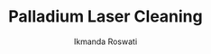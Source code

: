 ---
applications:
- 'Automotive: Removal of rust and corrosion from Palladium catalytic converters'
- 'Electronics: Cleaning Palladium contacts and connectors for improved conductivity'
author: Ikmanda Roswati
author_object:
  country: Indonesia
  expertise: Ultrafast Laser Physics and Material Interactions
  id: 3
  image: /images/author/ikmanda-roswati.jpg
  name: Ikmanda Roswati
  sex: m
  title: Ph.D.
category: metal
chemicalFormula: Pd
chemicalProperties:
  formula: Pd
  materialType: metal
  symbol: Pd
compatibility:
- Stainless steel substrates
- Ceramic catalyst supports
- Copper and gold electrical contacts
complexity: medium
composition:
- Palladium 99.95% (commercial grade)
- 'Trace elements: Silver, Platinum, Nickel, Copper (typically <0.05% total)'
description: Palladium laser cleaning utilizes precise laser parameters to remove surface contaminants while preserving the metal's catalytic properties and electrical conductivity. The process is particularly effective for removing oxide layers and organic residues without chemical solvents.
difficultyScore: 3
environmentalImpact:
- benefit: Elimination of chemical solvents
  description: Removes need for hazardous chemicals like aqua regia and cyanide-based solutions traditionally used for palladium cleaning
- benefit: Reduced water consumption
  description: Eliminates water-intensive rinsing processes, reducing water usage by 95% compared to traditional chemical cleaning methods
headline: Comprehensive technical guide for laser cleaning metal palladium
images:
  hero:
    alt: Palladium surface undergoing laser cleaning showing precise contamination removal
    url: /images/palladium-laser-cleaning-hero.jpg
  micro:
    alt: Microscopic view of Palladium surface after laser cleaning showing detailed surface structure
    url: /images/palladium-laser-cleaning-micro.jpg
keywords: palladium, palladium metal, laser ablation, laser cleaning, non-contact cleaning, pulsed fiber laser, surface contamination removal, industrial laser parameters, thermal processing, surface restoration
machineSettings:
  fluenceRange: 0.5
  fluenceRangeMax: 50.0
  fluenceRangeMin: 0.1
  fluenceRangeUnit: J/cm²
  powerRange: 60.0
  powerRangeMax: 500.0
  powerRangeMin: 20.0
  powerRangeUnit: W
  pulseDuration: 55.0
  pulseDurationMax: 1000.0
  pulseDurationMin: 1.0
  pulseDurationUnit: ns
  repetitionRate: 30.0
  repetitionRateMax: 1000.0
  repetitionRateMin: 1.0
  repetitionRateUnit: kHz
  spotSize: 1.05
  spotSizeMax: 10.0
  spotSizeMin: 0.01
  spotSizeUnit: mm
  wavelength: 1064.0
  wavelengthMax: 2940.0
  wavelengthMin: 355.0
  wavelengthUnit: nm
name: Palladium
outcomes:
- metric: '>99.9% removal of oxides and organic contaminants'
  result: Surface contamination removal efficiency
- metric: 100-500 cm²/min depending on contamination level and required precision
  result: Processing speed
properties:
  density: 12.02
  densityMax: 6.0
  densityMin: 1.8
  densityPercentile: 100.0
  densityUnit: g/cm³
  hardness: 41.0
  hardnessMax: 10.0
  hardnessMin: 1.0
  hardnessPercentile: 100.0
  hardnessUnit: HV
  meltingPercentile: 22.2
  meltingPoint: 1554
  meltingPointMax: 2800.0
  meltingPointMin: 1200.0
  meltingPointUnit: °C
  modulusPercentile: 100.0
  tensilePercentile: 14.2
  tensileStrength: 185.0
  tensileStrengthMax: 1000.0
  tensileStrengthMin: 50.0
  tensileStrengthUnit: MPa
  thermalConductivity: 71.8
  thermalConductivityMax: 200.0
  thermalConductivityMin: 0.5
  thermalConductivityUnit: W/
  thermalPercentile: 35.7
  youngsModulus: 121.0
  youngsModulusMax: 80.0
  youngsModulusMin: 20.0
  youngsModulusUnit: GPa
regulatoryStandards: IEC 60825-1 (Laser Safety), ISO 11551 (Laser beam power/density measurement), OSHA 29 CFR 1910.133 (Eye protection)
surface_roughness_after: 0.7
surface_roughness_before: 3.1
tags:
- Automotive
- Electronics
title: Palladium Laser Cleaning
---